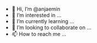- 👋 Hi, I’m @anjaemin
- 👀 I’m interested in ...
- 🌱 I’m currently learning ...
- 💞️ I’m looking to collaborate on ...
- 📫 How to reach me ...

<!---
anjaemin/anjaemin is a ✨ special ✨ repository because its `README.md` (this file) appears on your GitHub profile.
You can click the Preview link to take a look at your changes.
--->
